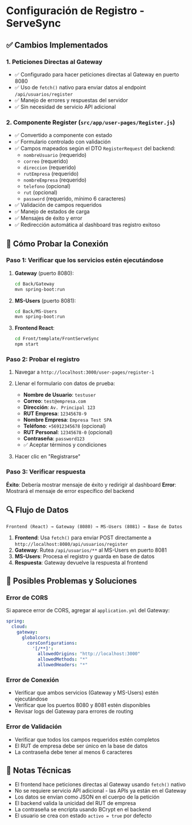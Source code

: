 # Configuración de Registro - ServeSync

## ✅ Cambios Implementados

### 1. Peticiones Directas al Gateway
- ✅ Configurado para hacer peticiones directas al Gateway en puerto 8080
- ✅ Uso de `fetch()` nativo para enviar datos al endpoint `/api/usuarios/register`
- ✅ Manejo de errores y respuestas del servidor
- ✅ Sin necesidad de servicio API adicional

### 2. Componente Register (`src/app/user-pages/Register.js`)
- ✅ Convertido a componente con estado
- ✅ Formulario controlado con validación
- ✅ Campos mapeados según el DTO `RegisterRequest` del backend:
  - `nombreUsuario` (requerido)
  - `correo` (requerido)
  - `direccion` (requerido)
  - `rutEmpresa` (requerido)
  - `nombreEmpresa` (requerido)
  - `telefono` (opcional)
  - `rut` (opcional)
  - `password` (requerido, mínimo 6 caracteres)
- ✅ Validación de campos requeridos
- ✅ Manejo de estados de carga
- ✅ Mensajes de éxito y error
- ✅ Redirección automática al dashboard tras registro exitoso

## 🔧 Cómo Probar la Conexión

### Paso 1: Verificar que los servicios estén ejecutándose

1. **Gateway** (puerto 8080):
   ```bash
   cd Back/Gateway
   mvn spring-boot:run
   ```

2. **MS-Users** (puerto 8081):
   ```bash
   cd Back/MS-Users
   mvn spring-boot:run
   ```

3. **Frontend React**:
   ```bash
   cd Front/template/FrontServeSync
   npm start
   ```

### Paso 2: Probar el registro

1. Navegar a `http://localhost:3000/user-pages/register-1`
2. Llenar el formulario con datos de prueba:
   - **Nombre de Usuario**: `testuser`
   - **Correo**: `test@empresa.com`
   - **Dirección**: `Av. Principal 123`
   - **RUT Empresa**: `12345678-9`
   - **Nombre Empresa**: `Empresa Test SPA`
   - **Teléfono**: `+56912345678` (opcional)
   - **RUT Personal**: `12345678-0` (opcional)
   - **Contraseña**: `password123`
   - ✅ Aceptar términos y condiciones

3. Hacer clic en "Registrarse"

### Paso 3: Verificar respuesta

**Éxito**: Debería mostrar mensaje de éxito y redirigir al dashboard
**Error**: Mostrará el mensaje de error específico del backend

## 🔍 Flujo de Datos

```
Frontend (React) → Gateway (8080) → MS-Users (8081) → Base de Datos
```

1. **Frontend**: Usa `fetch()` para enviar POST directamente a `http://localhost:8080/api/usuarios/register`
2. **Gateway**: Rutea `/api/usuarios/**` al MS-Users en puerto 8081
3. **MS-Users**: Procesa el registro y guarda en base de datos
4. **Respuesta**: Gateway devuelve la respuesta al frontend

## 🐛 Posibles Problemas y Soluciones

### Error de CORS
Si aparece error de CORS, agregar al `application.yml` del Gateway:
```yaml
spring:
  cloud:
    gateway:
      globalcors:
        corsConfigurations:
          '[/**]':
            allowedOrigins: "http://localhost:3000"
            allowedMethods: "*"
            allowedHeaders: "*"
```

### Error de Conexión
- Verificar que ambos servicios (Gateway y MS-Users) estén ejecutándose
- Verificar que los puertos 8080 y 8081 estén disponibles
- Revisar logs del Gateway para errores de routing

### Error de Validación
- Verificar que todos los campos requeridos estén completos
- El RUT de empresa debe ser único en la base de datos
- La contraseña debe tener al menos 6 caracteres

## 📝 Notas Técnicas

- El frontend hace peticiones directas al Gateway usando `fetch()` nativo
- No se requiere servicio API adicional - las APIs ya están en el Gateway
- Los datos se envían como JSON en el cuerpo de la petición
- El backend valida la unicidad del RUT de empresa
- La contraseña se encripta usando BCrypt en el backend
- El usuario se crea con estado `activo = true` por defecto
